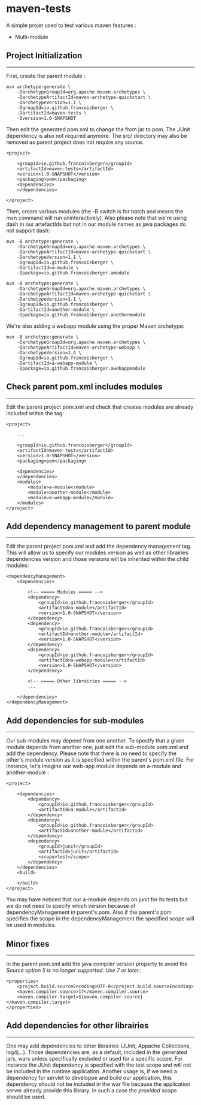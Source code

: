 # maven-tests

A simple projet used to test various maven features :
- Multi-module

## Project Initialization
-------------------------------

First, create the parent module :

	mvn archetype:generate \
		-DarchetypeGroupId=org.apache.maven.archetypes \
		-DarchetypeArtifactId=maven-archetype-quickstart \
		-DarchetypeVersion=1.1 \
		-DgroupId=io.github.francoisberger \
		-DartifactId=maven-tests \
		-Dversion=1.0-SNAPSHOT

Then edit the generated pom.xml to change the <packaging> from jar to pom. The JUnit dependency is also not required anymore. The src/ directory may also be removed as parent project does not require any source.

	<project>
	
		<groupId>io.github.francoisberger</groupId>
		<artifactId>maven-tests</artifactId>
		<version>1.0-SNAPSHOT</version>
		<packaging>pom</packaging>
		<dependencies>
		</dependencies>

	</project>

Then, create various modules (the -B switch is for batch and means the mvn command will run uninteractively). Also please note that we're using dash in our artefactIds but not in our module names as java packages do not support dash:

	mvn -B archetype:generate \
		-DarchetypeGroupId=org.apache.maven.archetypes \
		-DarchetypeArtifactId=maven-archetype-quickstart \
		-DarchetypeVersion=1.1 \
		-DgroupId=io.github.francoisberger \
		-DartifactId=a-module \
		-Dpackage=io.github.francoisberger.amodule
	
	mvn -B archetype:generate \
		-DarchetypeGroupId=org.apache.maven.archetypes \
		-DarchetypeArtifactId=maven-archetype-quickstart \
		-DarchetypeVersion=1.1 \
		-DgroupId=io.github.francoisberger \
		-DartifactId=another-module \
		-Dpackage=io.github.francoisberger.anothermodule

We're also adding a webapp module using the proper Maven archetype:

	mvn -B archetype:generate \
		-DarchetypeGroupId=org.apache.maven.archetypes \
		-DarchetypeArtifactId=maven-archetype-webapp \
		-DarchetypeVersion=1.4 \
		-DgroupId=io.github.francoisberger \
		-DartifactId=a-webapp-module \
		-Dpackage=io.github.francoisberger.awebappmodule


## Check parent pom.xml includes modules
---------------------------------------------

Edit the parent project pom.xml and check that creates modules are already included within the <modules></modules> tag:

	<project>

		...

		<groupId>io.github.francoisberger</groupId>
		<artifactId>maven-tests</artifactId>
		<version>1.0-SNAPSHOT</version>
		<packaging>pom</packaging>

		<dependencies>
		</dependencies>
		<modules>
			<module>a-module</module>
			<module>another-module</module>
			<module>a-webapp-module</module>
		</modules>
	</project>

## Add dependency management to parent module
---------------------------------------------

Edit the parent project pom.xml and add the dependency management tag. This will allow us to specify our modules version as well as other librairies dependencies version and those versions will be inherited within the child modules:


	<dependencyManagement>
		<dependencies>

			<!-- ===== Modules ===== -->
			<dependency>
				<groupId>io.github.francoisberger</groupId>
				<artifactId>a-module</artifactId>
				<version>1.0-SNAPSHOT</version>
			</dependency>
			<dependency>
				<groupId>io.github.francoisberger</groupId>
				<artifactId>another-module</artifactId>
				<version>1.0-SNAPSHOT</version>
			</dependency>
			<dependency>
				<groupId>io.github.francoisberger</groupId>
				<artifactId>a-webapp-module</artifactId>
				<version>1.0-SNAPSHOT</version>
			</dependency>

			<!-- ===== Other librairies ===== -->
			...

		</dependencies>
	</dependencyManagement>


## Add dependencies for sub-modules
---------------------------------------------

Our sub-modules may depend from one another. To specify that a given module depends from another one, just edit the sub-module pom.xml and add the dependency. Please note that there is no need to specify the other's module version as it is specified within the parent's pom.xml file. For instance, let's imagine our web-app module depends on a-module and another-module :

	<project>
	
		<dependencies>
			<dependency>
				<groupId>io.github.francoisberger</groupId>
				<artifactId>a-module</artifactId>
			</dependency>
			<dependency>
				<groupId>io.github.francoisberger</groupId>
				<artifactId>another-module</artifactId>
			</dependency>
			<dependency>
				<groupId>junit</groupId>
				<artifactId>junit</artifactId>
				<scope>test</scope>
			</dependency>
		</dependencies>
		<build>
		
		</build>
	</project>

You may have noticed that our a-module depends on junit for its tests but we do not need to specify which version because of dependencyManagement in parent's pom. Also if the parent's pom specifies the scope in the dependencyManagement the specified scope  will be used in modules.

## Minor fixes
---------------------------------------------

In the parent pom.xml add the java compiler version property to avoid the *Source option 5 is no longer supported. Use 7 or later.*:

	<properties>
		<project.build.sourceEncoding>UTF-8</project.build.sourceEncoding>
		<maven.compiler.source>17</maven.compiler.source>
		<maven.compiler.target>${maven.compiler.source}</maven.compiler.target>
	</properties>

## Add dependencies for other librairies
---------------------------------------------

One may add dependencies to other librairies (JUnit, Appache Collections, log4j...). Those dependencies are, as a default, included in the generated jars, wars unless specifically excluded or used for a specific scope. For instance the JUnit dependency is specified with the test scope and will not be included in the runtime application. Another usage is, if we need a dependency for servlet to developpe and build our application, this dependency should not be included in the war file because the application server already provide this library. In such a case the *provided* scope should be used.
